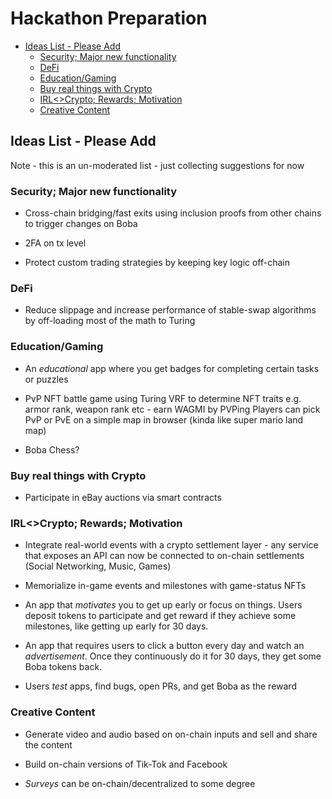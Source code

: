 # Hackathon Preparation

- [Ideas List - Please Add](#ideas-list---please-add)
  * [Security; Major new functionality](#security--major-new-functionality)
  * [DeFi](#defi)
  * [Education/Gaming](#education-gaming)
  * [Buy real things with Crypto](#buy-real-things-with-crypto)
  * [IRL<>Crypto; Rewards; Motivation](#irl--crypto--rewards--motivation)
  * [Creative Content](#creative-content)

## Ideas List - Please Add

Note - this is an un-moderated list - just collecting suggestions for now

### Security; Major new functionality

* Cross-chain bridging/fast exits using inclusion proofs from other chains to trigger changes on Boba

* 2FA on tx level

* Protect custom trading strategies by keeping key logic off-chain

### DeFi

* Reduce slippage and increase performance of stable-swap algorithms by off-loading most of the math to Turing

### Education/Gaming

* An *educational* app where you get badges for completing certain tasks or puzzles

* PvP NFT battle game using Turing VRF to determine NFT traits e.g. armor rank, weapon rank etc - earn WAGMI by PVPing
Players can pick PvP or PvE on a simple map in browser (kinda like super mario land map)

* Boba Chess?

### Buy real things with Crypto

* Participate in eBay auctions via smart contracts

### IRL<>Crypto; Rewards; Motivation

* Integrate real-world events with a crypto settlement layer - any service that exposes an API can now be connected to on-chain settlements (Social Networking, Music, Games)

* Memorialize in-game events and milestones with game-status NFTs

* An app that *motivates* you to get up early or focus on things. Users deposit tokens to participate and get reward if they achieve some milestones, like getting up early for 30 days.

* An app that requires users to click a button every day and watch an *advertisement*. Once they continuously do it for 30 days, they get some Boba tokens back.

* Users *test* apps, find bugs, open PRs, and get Boba as the reward

### Creative Content

* Generate video and audio based on on-chain inputs and sell and share the content

* Build on-chain versions of Tik-Tok and Facebook

* *Surveys* can be on-chain/decentralized to some degree
